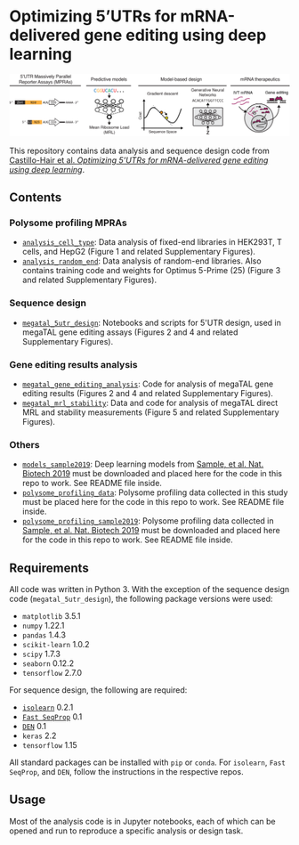 # Optimizing 5’UTRs for mRNA-delivered gene editing using deep learning

![plot](./readme_fig.png)

This repository contains data analysis and sequence design code from [Castillo-Hair et al. *Optimizing 5’UTRs for mRNA-delivered gene editing using deep learning*](https://www.biorxiv.org/content/10.1101/2023.06.15.545194v1.abstract).

## Contents

### Polysome profiling MPRAs

- [`analysis_cell_type`](analysis_cell_type): Data analysis of fixed-end libraries in HEK293T, T cells, and HepG2 (Figure 1 and related Supplementary Figures).
- [`analysis_random_end`](analysis_random_end): Data analysis of random-end libraries. Also contains training code and weights for Optimus 5-Prime (25) (Figure 3 and related Supplementary Figures).

### Sequence design

- [`megatal_5utr_design`](megatal_5utr_design): Notebooks and scripts for 5'UTR design, used in megaTAL gene editing assays (Figures 2 and 4 and related Supplementary Figures).

### Gene editing results analysis

- [`megatal_gene_editing_analysis`](megatal_gene_editing_analysis): Code for analysis of megaTAL gene editing results (Figures 2 and 4 and related Supplementary Figures).
- [`megatal_mrl_stability`](megatal_mrl_stability): Data and code for analysis of megaTAL direct MRL and stability measurements (Figure 5 and related Supplementary Figures).

### Others

- [`models_sample2019`](models_sample2019): Deep learning models from [Sample, et al. Nat. Biotech 2019](https://doi.org/10.1038/s41587-019-0164-5) must be downloaded and placed here for the code in this repo to work. See README file inside.
- [`polysome_profiling_data`](polysome_profiling_data): Polysome profiling data collected in this study must be placed here for the code in this repo to work. See README file inside.
- [`polysome_profiling_sample2019`](`polysome_profiling_sample2019`): Polysome profiling data collected in [Sample, et al. Nat. Biotech 2019](https://doi.org/10.1038/s41587-019-0164-5) must be downloaded and placed here for the code in this repo to work. See README file inside.

## Requirements
All code was written in Python 3. With the exception of the sequence design code (`megatal_5utr_design`), the following package versions were used:
- `matplotlib` 3.5.1
- `numpy` 1.22.1
- `pandas` 1.4.3
- `scikit-learn` 1.0.2
- `scipy` 1.7.3
- `seaborn` 0.12.2
- `tensorflow` 2.7.0

For sequence design, the following are required:
- [`isolearn`](https://github.com/johli/isolearn/) 0.2.1
- [`Fast SeqProp`](https://github.com/johli/seqprop/) 0.1
- [`DEN`](https://github.com/johli/genesis/) 0.1
- `keras` 2.2
- `tensorflow` 1.15

All standard packages can be installed with `pip` or `conda`. For `isolearn`, `Fast SeqProp`, and `DEN`, follow the instructions in the respective repos.

## Usage
Most of the analysis code is in Jupyter notebooks, each of which can be opened and run to reproduce a specific analysis or design task.
